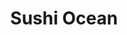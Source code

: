 ---
layout: place
title: Sushi Ocean
permalink: /texas/austin/sushi-ocean.html
stateAbbr: TX
stateName: Texas
cityName: Austin
seo:
  type: restaurant
  links: null
place_id: ChIJTcIRv3HSRIYRIPZgjbPVgMw
photos:
  - name: >-
      places/ChIJTcIRv3HSRIYRIPZgjbPVgMw/photos/AeeoHcLlA31rr2dV8DKd92JDGc5bdImv2IoraXAPvcaBKm-QSV1LCYStiqYvvT42ds1fj-j-2vg3TUGmdzr2kszOfit3MtiQ9cAhZ-88VDSdOIw64DxH4Bhf0ChV8iUmAAriCrLWSA1uovtFywRr_fAuCRVD_09Wa8_QwOW7CkEgYzt6478_5jna79bKxSj_D-o3qq0fNgjC5915-KIfYkVC4JUlnT_VaKKNcWEm71OSsGiTi3CeULjY_fZkIHdUaVRekFyg9elvSGhH28lNZQIbDzZd6NWhXczM3fLVHzSdHJftKrYHEeSRT0Gt8VywVl4Ya7lOVyzOtnfckyPBuzArVsKFosEtQZ-2rJncnF1uuiHgHm_8Mc57-Tc6spccJiV4iTukWUgv8aWna0PnU3QvSRoIzLGeqYS_8ye-weamz8pNXQ
    widthPx: 4080
    heightPx: 3072
    authorAttributions:
      - displayName: JAEWON MIN
        uri: https://maps.google.com/maps/contrib/104970894909616763023
        photoUri: >-
          https://lh3.googleusercontent.com/a-/ALV-UjXoxQx56DviY0pKIqEPvmTct8IkZk-HMblgiXOu6M4sH6Ixe20Z2g=s100-p-k-no-mo
    flagContentUri: >-
      https://www.google.com/local/imagery/report/?cb_client=maps_api_places.places_api&image_key=!1e10!2sCIHM0ogKEICAgIDx28HMcw&hl=en-US
    googleMapsUri: >-
      https://www.google.com/maps/place//data=!3m4!1e2!3m2!1sCIHM0ogKEICAgIDx28HMcw!2e10!4m2!3m1!1s0x8644d271bf11c24d:0xcc80d5b38d60f620
  - name: >-
      places/ChIJTcIRv3HSRIYRIPZgjbPVgMw/photos/AeeoHcKnh6m3InRLXYVNFVU1DPf4iRIYG7AlEVTjYqyaPlw6TQO2Z6LqAkc6H83LiYiU2Jkd37ULHQarXQcYWFdkDbbLgh5HQE0G5C-6eqlIs0oCZ8kXtnd6YrVJkpHUqAGO9RQTZsFdled3Syt3PE3EucMXbJz7mahvU8KMDNv1gKNFj3RpMn_cWWF-O6IZyVhVe2xjD8Fe3KgpfxhkwJ1AZF-UdFSeVGFszgKqy9T9JC5-JvDoBMllJj14ZMO6jesAVuw8w4dCh-3UE4iVFDvhWlolg298GPrXDioJ-AdAMvM47Q
    widthPx: 4000
    heightPx: 3000
    authorAttributions:
      - displayName: Sushi Ocean
        uri: https://maps.google.com/maps/contrib/111569887239360598467
        photoUri: >-
          https://lh3.googleusercontent.com/a/ACg8ocKh1Fg0oUieh_r7d1miWoG2j105FgSPdsK4ROieALfPEL7-uQ=s100-p-k-no-mo
    flagContentUri: >-
      https://www.google.com/local/imagery/report/?cb_client=maps_api_places.places_api&image_key=!1e10!2sAF1QipNF1OeKXoCFmrQfzc4HmqXIVXt9UwznyT6OyBf4&hl=en-US
    googleMapsUri: >-
      https://www.google.com/maps/place//data=!3m4!1e2!3m2!1sAF1QipNF1OeKXoCFmrQfzc4HmqXIVXt9UwznyT6OyBf4!2e10!4m2!3m1!1s0x8644d271bf11c24d:0xcc80d5b38d60f620
  - name: >-
      places/ChIJTcIRv3HSRIYRIPZgjbPVgMw/photos/AeeoHcITSX-VslPpSGn7ao1vKCQ29JrSb2e993Kd3NnuRmiGNu9DtHogmHH_wY7XKTJwS8vkI56g2QPRvHoihN8pHo0_cEziSKxQURDxsXjb0JHEOqRpFcW90UF8wYtA_M9sAvV9APZTCfnXhKvOIXkQGrQn7BXspan4rtLt4wVmizoYPx1JmsxTVrYfUnvzl-OMQg0OvDZv6SXeXHBOQcaXr9gojJCBIFAXZR6McnN-QbGRSLCnlYMd02dRb1MMrC_Za_b9V-ivDVufnyoHI_V2gC-nxBYXmg76qb3a1L66XosHvg
    widthPx: 2975
    heightPx: 3850
    authorAttributions:
      - displayName: Sushi Ocean
        uri: https://maps.google.com/maps/contrib/111569887239360598467
        photoUri: >-
          https://lh3.googleusercontent.com/a/ACg8ocKh1Fg0oUieh_r7d1miWoG2j105FgSPdsK4ROieALfPEL7-uQ=s100-p-k-no-mo
    flagContentUri: >-
      https://www.google.com/local/imagery/report/?cb_client=maps_api_places.places_api&image_key=!1e10!2sAF1QipPFR7GLnnNhsWyZ4m2k5FG5-DxQXkjNpbPOS_9N&hl=en-US
    googleMapsUri: >-
      https://www.google.com/maps/place//data=!3m4!1e2!3m2!1sAF1QipPFR7GLnnNhsWyZ4m2k5FG5-DxQXkjNpbPOS_9N!2e10!4m2!3m1!1s0x8644d271bf11c24d:0xcc80d5b38d60f620
  - name: >-
      places/ChIJTcIRv3HSRIYRIPZgjbPVgMw/photos/AeeoHcJIJe5F6WYuf-OaP2fg4Y0aCEfvHMp_YLF9670PqtGenuqaBbDmJ1yG8Z5EWt-9q3uFeX3gcEgDVYa1amts9rDOQOpx_Wh5l57LzUqdCThWk02ByAUrmYnlLkpeqxYMx5pTM4fSzNUjrRfiVe4Csic--Kid8MWF9u7LtlL0Y0rwZKz8r_ctWJibnAX27m2sOrxT3JsLZEDPGtUuXjU6thDqt-VHSyyizXvI-SSvykekvtlFwJNQ42jZyyHv4J6_5YRztw-YRFnBqI9ajBue5C6-vi8a7I0TMm5ypbg3qIRGcHHsuuGkW0Ru-ctDRBm2I1ww8ljo9wMB-hGdY0YpiDyE2wW95KC7EL9P3ZyADYT1l4HR2ASTP-IuUYMMVpgkzD0NHuy5Ly98CRaP_2nC3efqcCS4BBol1WT2Z1gjOq39k0g
    widthPx: 3964
    heightPx: 2066
    authorAttributions:
      - displayName: Matt Burkhard
        uri: https://maps.google.com/maps/contrib/107679516928849046665
        photoUri: >-
          https://lh3.googleusercontent.com/a-/ALV-UjVa1JUvaW5Z_1h9plZbWTB7nbusZPWfH8-hZnObULo9aCuBCo74=s100-p-k-no-mo
    flagContentUri: >-
      https://www.google.com/local/imagery/report/?cb_client=maps_api_places.places_api&image_key=!1e10!2sCIHM0ogKEICAgIC71LuytwE&hl=en-US
    googleMapsUri: >-
      https://www.google.com/maps/place//data=!3m4!1e2!3m2!1sCIHM0ogKEICAgIC71LuytwE!2e10!4m2!3m1!1s0x8644d271bf11c24d:0xcc80d5b38d60f620
  - name: >-
      places/ChIJTcIRv3HSRIYRIPZgjbPVgMw/photos/AeeoHcJ8y1cXwpy9DJyi1cWDv44C6Z8atcblPacU3bP2Kd5SSAKefLqKmxy5tr2EU48EvJ_OhSMYyzwsZFphQxCl9d0-dJg8Dl_PsLst4JcJC-ExSFSOWm4UG7k491GSf_JQwfy3dQPf26Kw8kQK-Te969NnYTHLamyK4jilLLWd5c17fxWkBRNF-uVuSyiN_GONmogPaulXtTVK7gZgSY_X2psUJblyBC9fbT9UYy-Sw6nKPhthZVqxFDuykEc-u3ZhPmtpPgfh8IbPlJtcRzhLvAyaICPZOIX2vPRqeiq6j3mRaQ
    widthPx: 3024
    heightPx: 3384
    authorAttributions:
      - displayName: Sushi Ocean
        uri: https://maps.google.com/maps/contrib/111569887239360598467
        photoUri: >-
          https://lh3.googleusercontent.com/a/ACg8ocKh1Fg0oUieh_r7d1miWoG2j105FgSPdsK4ROieALfPEL7-uQ=s100-p-k-no-mo
    flagContentUri: >-
      https://www.google.com/local/imagery/report/?cb_client=maps_api_places.places_api&image_key=!1e10!2sAF1QipO4z2Nat3ejY1kgWD1K6spsBBbDY4MXWVmA8g7B&hl=en-US
    googleMapsUri: >-
      https://www.google.com/maps/place//data=!3m4!1e2!3m2!1sAF1QipO4z2Nat3ejY1kgWD1K6spsBBbDY4MXWVmA8g7B!2e10!4m2!3m1!1s0x8644d271bf11c24d:0xcc80d5b38d60f620
  - name: >-
      places/ChIJTcIRv3HSRIYRIPZgjbPVgMw/photos/AeeoHcKIXSwcdPlEYyGpKxYfPz6OjsJZZW10UlPHTwG7YoQyG6E6GIP2lRsdygiwMBggOAqxe0FkNKG97JKcDgaTYeNysahS_e19PAsN8FfvTZ6gQ-ZVDThL0ZhSRKYvLmcb2H0T98NWeD2lDbu7kVkKWcmjv_csVmGSLBCr8Bf5kDhtNCjHoVYqRyVbPC3pM2xL_nafgIebTmCVP7K71JKN0cA7wmVVD1gsJqC1OM_S0za3VEFcawsgS6rcFAu4ASNrLnclwk2cT_a3_fxnFT5ESrD3aVOJRLHbnPSyKUXENNG506sJHqvIgNn9zF-jbhmcne6YfP5q_uZ_oIkAhZxO93RVoV5Dj_Ov_5t159ssGXvXfPNoRg7UIYHY1SIpTcUl4-KtEla3sz96DpWvbxgOPxtxX5p-m5aoxU2kfNNhnGS2ndgV
    widthPx: 1079
    heightPx: 792
    authorAttributions:
      - displayName: Molly Bellow
        uri: https://maps.google.com/maps/contrib/118111448382338341253
        photoUri: >-
          https://lh3.googleusercontent.com/a-/ALV-UjUJeEYlf4Hv2y1gx-V_XJWFc5tc6hVgjyaZAW3B5RjaCPQx_nIq0g=s100-p-k-no-mo
    flagContentUri: >-
      https://www.google.com/local/imagery/report/?cb_client=maps_api_places.places_api&image_key=!1e10!2sCIHM0ogKEICAgMCAlOH57QE&hl=en-US
    googleMapsUri: >-
      https://www.google.com/maps/place//data=!3m4!1e2!3m2!1sCIHM0ogKEICAgMCAlOH57QE!2e10!4m2!3m1!1s0x8644d271bf11c24d:0xcc80d5b38d60f620
  - name: >-
      places/ChIJTcIRv3HSRIYRIPZgjbPVgMw/photos/AeeoHcKqmGhOYTEr9Wv0p-cvTgAYUUQmLMG09M4qP4oMDYHoGFErIclddggAJxkQhZjJNhY_WXdGZ_U2BwC648kPbOxgKh_86NuFl1qRYHTgSCseCTD4_f36dEC77ph7touOTcJTTH4eBHaCXooZSaf-C9qGGrKOS4xFO-Vl4YH2zVF1oWV2vBNl3TOoAQXvmWiHAiY_mAOeda6YGgNpZrlihW7UBYnQoIcDtPHIqXlWDg1EsfQl9oL_zbUdZLwG9FZ4qMbbotLC9WYa9oe41Gi1jg6ORtZhNIhme3v601b9CcT7jZfjC3puZkDznaEceyBVBWU2RGsf-MjFah0IH20jfvcxCs1lrqvpmh0yhApt2grh0xToWT7YA9zfeVBRAcwgF-KpwIera12-uehN5Hus2qcHetq3ryivvXTG0i36JPk
    widthPx: 4032
    heightPx: 3024
    authorAttributions:
      - displayName: Alemarc Ortega
        uri: https://maps.google.com/maps/contrib/118064797920943046445
        photoUri: >-
          https://lh3.googleusercontent.com/a-/ALV-UjWSk1unueKNDWYmc6kEp2HudjgOJciz0zNWYDPmpodZLlMLfTc=s100-p-k-no-mo
    flagContentUri: >-
      https://www.google.com/local/imagery/report/?cb_client=maps_api_places.places_api&image_key=!1e10!2sCIHM0ogKEICAgMCQoOLlOg&hl=en-US
    googleMapsUri: >-
      https://www.google.com/maps/place//data=!3m4!1e2!3m2!1sCIHM0ogKEICAgMCQoOLlOg!2e10!4m2!3m1!1s0x8644d271bf11c24d:0xcc80d5b38d60f620
  - name: >-
      places/ChIJTcIRv3HSRIYRIPZgjbPVgMw/photos/AeeoHcLBKfPvpZK6KNA4ZTa3ZLeP0vbJcUyt_4C6rRRr2BtXxXBpO2QlmaDfurEMMiCjox6ByuJNAq3RlL8XDMV-devNOQiSM1kbMrm1N0pnmxQZ8NSIL3YHmIFR4-wwTvsGbsE31Z9CAtK6aP3Z6KxLfachuVV5wB2LUueZMYy86eIOGQ77whsYvFv77VokIwByW2SXveOUiuSN1aOEL77VR3dJIVkYyuieFzo8J0aXGlM0eAiq1gVRBKmfsZNBl3SyrxpMleScugoSj8PYciWKzGn4hf0O5pwkmd6EAlNzGYzubg
    widthPx: 3653
    heightPx: 2032
    authorAttributions:
      - displayName: Sushi Ocean
        uri: https://maps.google.com/maps/contrib/111569887239360598467
        photoUri: >-
          https://lh3.googleusercontent.com/a/ACg8ocKh1Fg0oUieh_r7d1miWoG2j105FgSPdsK4ROieALfPEL7-uQ=s100-p-k-no-mo
    flagContentUri: >-
      https://www.google.com/local/imagery/report/?cb_client=maps_api_places.places_api&image_key=!1e10!2sAF1QipPoLCept0xRnppmKoB5PLHJX4D_R6flK5FBLX70&hl=en-US
    googleMapsUri: >-
      https://www.google.com/maps/place//data=!3m4!1e2!3m2!1sAF1QipPoLCept0xRnppmKoB5PLHJX4D_R6flK5FBLX70!2e10!4m2!3m1!1s0x8644d271bf11c24d:0xcc80d5b38d60f620
  - name: >-
      places/ChIJTcIRv3HSRIYRIPZgjbPVgMw/photos/AeeoHcKw70Ww0VADJFeTZ6U_tVDlibHFo0H_XYtj3c_UETZ1KsyELv-DHQHjwA-PE13tDw5ZYAKqs_Pn2L5a5np1E9KjqcfwXCw6SLmjWZp0zxd1YU03ktMo8IKc8tcZ53ZQRupV8NvTudzAsDAMrCxpuK_bsZjLdYKRznZTWZsZf1QymNI9fuY2ehRpOF6BSgmjAsFuAP5fM9fnhyFLw0JCbOA8EqM0MoShd0GGiqFadVNgC-w1GxDt8es53I2J5hs_xQa1uM3jAUe0aAO5gVU33LmbIGEFrOvnlFQWxrBSMMv43MdRRYfoKKGzq5WqFuObchWtkhOWCsyQJdh_QytHOTJdcIbRB34qyv2edwcP9c2h_758R4yqgQ4wDZ81W5-rfZ1e6W2sZniq5mHRwnv_HuRwYGwDuerqtkiJGqdvBzpzgNky
    widthPx: 1102
    heightPx: 1440
    authorAttributions:
      - displayName: Inyup Paik
        uri: https://maps.google.com/maps/contrib/100306768951988161845
        photoUri: >-
          https://lh3.googleusercontent.com/a/ACg8ocLn6w_AYbEGABGCoYdWEmYzF3EJJUGlsy25R9zSpgGUyhxYSg=s100-p-k-no-mo
    flagContentUri: >-
      https://www.google.com/local/imagery/report/?cb_client=maps_api_places.places_api&image_key=!1e10!2sCIHM0ogKEICAgICu3fTauQE&hl=en-US
    googleMapsUri: >-
      https://www.google.com/maps/place//data=!3m4!1e2!3m2!1sCIHM0ogKEICAgICu3fTauQE!2e10!4m2!3m1!1s0x8644d271bf11c24d:0xcc80d5b38d60f620
  - name: >-
      places/ChIJTcIRv3HSRIYRIPZgjbPVgMw/photos/AeeoHcLoLhLLPmFoqKmHgw2q2IIJ-7Lbz63W8M-HuSOG_FSjKXKNTY5rO16Ao6HQJgybwxmX_kTb3dwGc7midlHE88ic8w3dclRT9LcyaXsaSPf8q-zGlURXt-d3uUlye0g7-VDFxOd51ro95Yntb4H_xhSPWG2MUADYjRpZQFtSMYDr2yasrvYI_85hLE28JAWt0s0IBsmE1uhHL0rd4qixtVvg2c4T6BJSrRL_j2pIbhK7FvUwqSsbzTyPCud6WxeAq-Gl2mxs2_SyK3sl_3PGfyivjaqj5DB4TyP4h2JyPF58M1AutZgglNU37O4nIHMjipLvYE3JDfV7spWzxlHY0GQMhBNKB8hVKsXEo2Q-n7_4KJizuVVRLgEEHxtZ-ugpMJet1RGa7pwsDLXwcVx-wcgpg_wUybkClUCZ2L87vBPl1g
    widthPx: 4032
    heightPx: 2268
    authorAttributions:
      - displayName: April Davis
        uri: https://maps.google.com/maps/contrib/102881845678069939024
        photoUri: >-
          https://lh3.googleusercontent.com/a-/ALV-UjWLRjeRRNSMxYtZ2R4i-uQvyBEl9gl_XZ5jy3pYljV_SmNCiVqC=s100-p-k-no-mo
    flagContentUri: >-
      https://www.google.com/local/imagery/report/?cb_client=maps_api_places.places_api&image_key=!1e10!2sCIHM0ogKEICAgICm2ZjGIA&hl=en-US
    googleMapsUri: >-
      https://www.google.com/maps/place//data=!3m4!1e2!3m2!1sCIHM0ogKEICAgICm2ZjGIA!2e10!4m2!3m1!1s0x8644d271bf11c24d:0xcc80d5b38d60f620
address: 16238 Ranch Rd 620 N A, Austin, TX 78717, USA
street: 16238 Ranch Rd 620 N A
city: Austin
state: TX
zip: '78717'
country: USA
neighborhood: null
latitude: '30.493107'
longitude: '-97.726889'
accessibility_options:
  wheelchairAccessibleParking: true
  wheelchairAccessibleEntrance: true
  wheelchairAccessibleRestroom: true
  wheelchairAccessibleSeating: true
business_status: OPERATIONAL
name: Sushi Ocean
google_maps_links:
  directionsUri: >-
    https://www.google.com/maps/dir//''/data=!4m7!4m6!1m1!4e2!1m2!1m1!1s0x8644d271bf11c24d:0xcc80d5b38d60f620!3e0
  placeUri: https://maps.google.com/?cid=14736012947904067104
  writeAReviewUri: >-
    https://www.google.com/maps/place//data=!4m3!3m2!1s0x8644d271bf11c24d:0xcc80d5b38d60f620!12e1
  reviewsUri: >-
    https://www.google.com/maps/place//data=!4m4!3m3!1s0x8644d271bf11c24d:0xcc80d5b38d60f620!9m1!1b1
  photosUri: >-
    https://www.google.com/maps/place//data=!4m3!3m2!1s0x8644d271bf11c24d:0xcc80d5b38d60f620!10e5
primary_type: Restaurant
opening_hours:
  regular: null
  current: null
secondary_opening_hours:
  regular:
    weekdayDescriptions: null
    type: null
  current:
    weekdayDescriptions: null
    type: null
phone: null
price_level: null
price_range: null
rating: null
rating_count: 0
website: null
description: >-
  Discover Sushi Ocean in Austin, TX$$$Sushi Ocean in Austin, TX, stands out as
  a welcoming spot for enjoying authentic Japanese cuisine, nestled in the
  vibrant Boardwalk at Brushy Creek area. This cozy restaurant delights visitors
  with a menu featuring fresh sushi rolls, spicy ramen, and flavorful teriyaki
  options, all prepared with a focus on quality ingredients and traditional
  techniques. The atmosphere combines comfort and accessibility, making it an
  ideal choice for those seeking a relaxed dining experience with
  wheelchair-friendly features. Beyond the tasty offerings, Sushi Ocean provides
  a clean and inviting environment that enhances the overall enjoyment of
  Japanese-inspired dishes. Whether you're exploring sushi restaurants near you
  or looking for top-rated options in the area, this spot delivers a satisfying
  blend of taste and convenience.
generative_summary: >-
  Discover Sushi Ocean in Austin, TX$$$Sushi Ocean in Austin, TX, stands out as
  a welcoming spot for enjoying authentic Japanese cuisine, nestled in the
  vibrant Boardwalk at Brushy Creek area. This cozy restaurant delights visitors
  with a menu featuring fresh sushi rolls, spicy ramen, and flavorful teriyaki
  options, all prepared with a focus on quality ingredients and traditional
  techniques. The atmosphere combines comfort and accessibility, making it an
  ideal choice for those seeking a relaxed dining experience with
  wheelchair-friendly features. Beyond the tasty offerings, Sushi Ocean provides
  a clean and inviting environment that enhances the overall enjoyment of
  Japanese-inspired dishes. Whether you're exploring sushi restaurants near you
  or looking for top-rated options in the area, this spot delivers a satisfying
  blend of taste and convenience.
generative_disclosure: Summarized by AI using the Grok-3-Mini model.
reviews: null
review_summary: >-
  Customer Feedback Highlights$$$Folks who visit places like this often rave
  about the delicious sushi selections, noting how the fresh nigiri and variety
  of rolls make every meal feel special. Many appreciate the great value for the
  price, allowing you to enjoy high-quality Japanese fare without breaking the
  bank. The service stands out as consistently clean and attentive, adding to
  the welcoming vibe that keeps diners coming back. Overall, it's clear that
  sushi lovers find this spot reliable for satisfying cravings, with positive
  comments on the overall experience making it a go-to for casual outings. If
  you're searching for the best sushi near you, this restaurant seems to hit the
  mark with its honest appeal and enjoyable atmosphere.
review_disclosure: Summarized by AI using the Grok-3-Mini model.
parking_options: null
payment_options: null
allow_dogs: null
curbside_pickup: null
delivery: null
dine_in: null
good_for_children: null
good_for_groups: null
good_for_sports: null
live_music: null
menu_for_children: null
outdoor_seating: null
reservable: null
restroom: null
serves_beer: null
serves_breakfast: null
serves_brunch: null
serves_cocktails: null
serves_coffee: null
serves_dinner: null
serves_dessert: null
serves_lunch: null
serves_vegetarian_food: null
serves_wine: null
takeout: null
update_category: pro
places_description: null

---